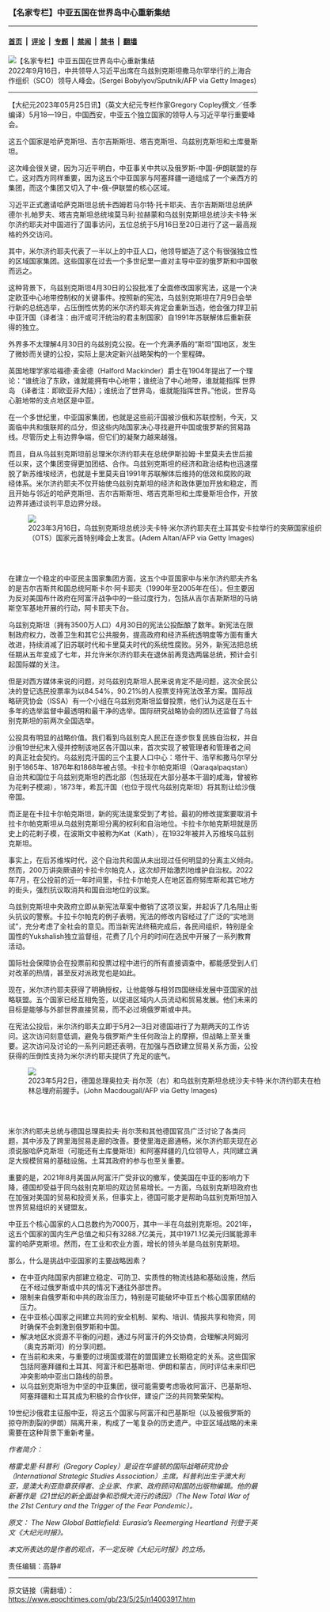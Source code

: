 ### 【名家专栏】中亚五国在世界岛中心重新集结

---

#### [首页](../../../..?n14003917) &nbsp;|&nbsp; [评论](../../../../../epoch-comment?n14003917) &nbsp;|&nbsp; [专题](../../../../../epoch-special?n14003917) &nbsp;|&nbsp; [禁闻](../../../../../epoch-news?n14003917) &nbsp;|&nbsp; [禁书](../../../../../books?n14003917) &nbsp;|&nbsp; [翻墙](https://github.com/gfw-breaker/nogfw/blob/master/README.md?n14003917)


<div><img alt="【名家专栏】中亚五国在世界岛中心重新集结" class="attachment-djy_600_400 size-djy_600_400 wp-post-image" src="https://i.epochtimes.com/assets/uploads/2023/05/id14003918-GettyImages-1243272184-1200x834-600x400.jpg"/>
<div class="caption">
 2022年9月16日，中共领导人习近平出席在乌兹别克斯坦撒马尔罕举行的上海合作组织（SCO）领导人峰会。(Sergei Bobylyov/Sputnik/AFP via Getty Images)
</div></div><hr/><div class="post_content" id="artbody" itemprop="articleBody">
 <!-- article content begin -->
 <p>
  【大纪元2023年05月25日讯】（英文大纪元专栏作家Gregory Copley撰文／任季编译）5月18—19日，中国西安，中亚五个独立国家的领导人与习近平举行重要峰会。
 </p>
 <p>
  这五个国家是哈萨克斯坦、吉尔吉斯斯坦、塔吉克斯坦、乌兹别克斯坦和土库曼斯坦。
 </p>
 <p>
  这次峰会很关键，因为习近平明白，中亚事关中共以及俄罗斯-中国-伊朗联盟的存亡。这对西方同样重要，因为这五个中亚国家与阿塞拜疆一道组成了一个亲西方的集团，而这个集团又切入了中-俄-伊联盟的核心区域。
 </p>
 <p>
  习近平正式邀请哈萨克斯坦总统卡西姆若马尔特‧托卡耶夫、吉尔吉斯斯坦总统萨德尔‧扎帕罗夫、塔吉克斯坦总统埃莫马利‧拉赫蒙和乌兹别克斯坦总统沙夫卡特‧米尔济约耶夫对中国进行了国事访问，五位总统于5月16日至20日进行了这一最高规格的外交访问。
 </p>
 <p>
  其中，米尔济约耶夫代表了一半以上的中亚人口，他领导塑造了这个有很强独立性的区域国家集团。这些国家在过去一个多世纪里一直对主导中亚的俄罗斯和中国敬而远之。
 </p>
 <p>
  这种背景下，乌兹别克斯坦4月30日的公投批准了全面修改国家宪法，这是一个决定欧亚中心地带控制权的关键事件。按照新的宪法，乌兹别克斯坦在7月9日会举行新的总统选举，占压倒性优势的米尔济约耶夫肯定会重新当选，他会强力捍卫前中亚汗国（译者注：由汗或可汗统治的君主制国家）自1991年苏联解体后重新获得的独立。
 </p>
 <p>
  外界多不太理解4月30日的乌兹别克公投。在一个充满矛盾的“斯坦”国地区，发生了微妙而关键的公投，实际上是决定新兴战略架构的一个里程碑。
 </p>
 <p>
  英国地理学家哈福德‧麦金德（Halford Mackinder）爵士在1904年提出了一个理论：“谁统治了东欧，谁就能拥有中心地带；谁统治了中心地带，谁就能指挥
  <ok href="https://www.epochtimes.com/gb/tag/%E4%B8%96%E7%95%8C%E5%B2%9B.html">
   世界岛
  </ok>
  （译者注：即欧亚非大陆）；谁统治了世界岛，谁就能指挥世界。”他说，世界岛心脏地带的支点地区是中亚。
 </p>
 <p>
  在一个多世纪里，中亚国家集团，也就是这些前汗国被沙俄和苏联控制，今天，又面临中共和俄联邦的瓜分，但这些内陆国家决心寻找避开中国或俄罗斯的贸易路线。尽管历史上有边界争端，但它们的凝聚力越来越强。
 </p>
 <p>
  而且，自从乌兹别克斯坦前总理米尔济约耶夫在总统伊斯拉姆‧卡里莫夫去世后接任以来，这个集团变得更加团结、合作。乌兹别克斯坦的经济和政治结构也迅速摆脱了新苏维埃经济，也就是卡里莫夫自1991年苏联解体后维持的低效和腐败的政经体系。米尔济约耶夫不仅开始使乌兹别克斯坦的经济和政体更加开放和稳定，而且开始与邻近的哈萨克斯坦、吉尔吉斯斯坦、塔吉克斯坦和土库曼斯坦合作，开放边界并通过谈判平息边界分歧。
 </p>
 <figure class="wp-caption aligncenter" style="width: 602px">
  <ok href=" https://img.theepochtimes.com/assets/uploads/2023/05/17/id5271568-Uzbekistan-Shavkat-Mirziyoyev_GettyImages-1248374669-1200x800.jpeg " rel="noreferrer noopener" target="_blank">
   <img class="" src="https://img.theepochtimes.com/assets/uploads/2023/05/17/id5271568-Uzbekistan-Shavkat-Mirziyoyev_GettyImages-1248374669-1200x800.jpeg "/>
  </ok>
  <br/><figcaption class="wp-caption-text">
   2023年3月16日，乌兹别克斯坦总统沙夫卡特‧米尔济约耶夫在土耳其安卡拉举行的突厥国家组织（OTS）国家元首特别峰会上发言。(Adem Altan/AFP via Getty Images)
  </figcaption><br/>
 </figure><br/>
 <p>
  在建立一个稳定的中亚民主国家集团方面，这五个中亚国家中与米尔济约耶夫齐名的是吉尔吉斯共和国总统阿斯卡尔‧阿卡耶夫（1990年至2005年在任）。但主要因为反对美国布什政府在阿富汗战争中的一些过度行为，包括从吉尔吉斯斯坦的马纳斯空军基地开展的行动，阿卡耶夫下台。
 </p>
 <p>
  乌兹别克斯坦（拥有3500万人口）4月30日的宪法公投酝酿了数年。新宪法在限制政府权力，改善卫生和其它公共服务，提高政府和经济系统透明度等方面有重大改进，持续消减了旧苏联时代和卡里莫夫时代的系统性腐败。另外，新宪法把总统任期从五年变成了七年，并允许米尔济约耶夫在退休前再竞选两届总统，预计会引起国际媒的关注。
 </p>
 <p>
  但是对西方媒体来说的问题，对乌兹别克斯坦人民来说肯定不是问题，这次全民公决的登记选民投票率为以84.54%，90.21%的人投票支持宪法改革方案。国际战略研究协会（ISSA）有一个小组在乌兹别克斯坦监督投票，他们认为这是在五十多年的选举监督中最透明和最干净的选举。国际研究战略协会的团队还监督了乌兹别克斯坦的前两次全国选举。
 </p>
 <p>
  公投具有明显的战略价值。我们看到乌兹别克人民正在逐步恢复民族自治权，并自沙俄19世纪末入侵并控制该地区各汗国以来，首次实现了被管理者和管理者之间的真正社会契约。乌兹别克汗国的三个主要人口中心：塔什干、浩罕和撒马尔罕分别于1865年、1876年和1868年被占领。卡拉卡尔帕克斯坦（Qaraqalpaqstan）自治共和国位于乌兹别克斯坦的西北部（包括现在大部分基本干涸的咸海，曾被称为花剌子模湖），1873年，希瓦汗国（也位于现代乌兹别克斯坦）将其割让给沙俄帝国。
 </p>
 <p>
  而正是在卡拉卡尔帕克斯坦，新的宪法提案受到了考验。最初的修改提案要取消卡拉卡尔帕克斯坦从乌兹别克斯坦分离的权利和自治地位。卡拉卡尔帕克斯坦就是历史上的花剌子模，在波斯文中被称为Kat（Kath），在1932年被并入苏维埃乌兹别克斯坦。
 </p>
 <p>
  事实上，在后苏维埃时代，这个自治共和国从未出现过任何明显的分离主义倾向。然而，200万讲突厥语的卡拉卡尔帕克人，这次却开始激烈地维护自治权。2022年7月，在公投前的近一年时间里，卡拉卡尔帕克人在地区首府努库斯和其它地方的街头，强烈抗议取消共和国自治地位的议案。
 </p>
 <p>
  乌兹别克斯坦中央政府立即从新宪法草案中撤销了这项议案，并起诉了几名阻止街头抗议的警察。卡拉卡尔帕克的例子表明，宪法的修改内容经过了广泛的“实地测试”，充分考虑了全社会的意见。而当新宪法终稿完成后，各民间组织，特别是全国性的Yukshalish独立监督组，花费了几个月的时间在选民中开展了一系列教育活动。
 </p>
 <p>
  国际社会保障协会在投票前和投票过程中进行的所有直接调查中，都能感受到人们对改革的热情，甚至反对派政党也是如此。
 </p>
 <p>
  现在，米尔济约耶夫获得了明确授权，让他能够与相邻四国继续发展中亚国家的战略联盟。五个国家已经互相免签，以促进区域内人员流动和贸易发展。他们未来的目标是能够与外部世界直接贸易，而不必过境俄罗斯或中共。
 </p>
 <p>
  在宪法公投后，米尔济约耶夫立即于5月2—3日对德国进行了为期两天的工作访问。这次访问刻意低调，避免与俄罗斯产生任何政治上的摩擦，但战略上至关重要。这次访问及讨论的一系列问题还表明，在加强与西欧建立贸易关系方面，公投获得的压倒性支持为米尔济约耶夫提供了充足的底气。
 </p>
 <figure class="wp-caption aligncenter" style="width: 601px">
  <ok href=" https://img.theepochtimes.com/assets/uploads/2023/05/17/id5271577-German-Olaf-Scholz-Uzbek-Mirziyoyev_GettyImages-1252536514-1200x800.jpeg " rel="noreferrer noopener" target="_blank">
   <img class="" src="https://img.theepochtimes.com/assets/uploads/2023/05/17/id5271577-German-Olaf-Scholz-Uzbek-Mirziyoyev_GettyImages-1252536514-1200x800.jpeg "/>
  </ok>
  <br/><figcaption class="wp-caption-text">
   2023年5月2日，德国总理奥拉夫‧肖尔茨（右）和乌兹别克斯坦总统沙夫卡特‧米尔济约耶夫在柏林总理府前握手。(John Macdougall/AFP via Getty Images)
  </figcaption><br/>
 </figure><br/>
 <p>
  米尔济约耶夫总统与德国总理奥拉夫‧肖尔茨和其他德国官员广泛讨论了各类问题，其中涉及了跨里海贸易走廊的改善。要使里海走廊通畅，米尔济约耶夫现在必须说服哈萨克斯坦（可能还有土库曼斯坦）和阿塞拜疆的几位领导人，共同建立满足大规模贸易的基础设施。土耳其政府的参与也至关重要。
 </p>
 <p>
  重要的是，2021年8月美国从阿富汗广受非议的撤军，使美国在中亚的影响力下降，德国却受益于同乌兹别克斯坦的双边贸易增长。一方面，乌兹别克斯坦政府也在加强对美国的贸易和投资关系，但事实上，德国可能才是帮助乌兹别克斯坦加入世界贸易组织的关键盟友。
 </p>
 <p>
  中亚五个核心国家的人口总数约为7000万，其中一半在乌兹别克斯坦。2021年，这五个国家的国内生产总值之和只有3288.7亿美元，其中1971.1亿美元归属能源丰富的哈萨克斯坦。然而，在工业和农业方面，增长的领头羊是乌兹别克斯坦。
 </p>
 <p>
  那么，什么是挑战中亚国家的主要战略因素？
 </p>
 <ul>
  <li>
   在中亚内陆国家内部建立稳定、可防卫、实质性的物流线路和基础设施，然后在不经过俄罗斯或中共的情况下通往外部世界。
  </li>
  <li>
   限制来自俄罗斯和中共的政治压力，特别是可能破坏中亚五个核心国家团结的压力。
  </li>
  <li>
   在中亚核心国家之间建立共同的安全机制、架构、培训、情报共享和物资，同时确保不会刺激到俄罗斯和中国。
  </li>
  <li>
   解决地区水资源不平衡的问题，通过与阿富汗的外交协商，合理解决阿姆河（奥克苏斯河）的分享问题。
  </li>
  <li>
   在当前和未来，与重要的过境国或潜在的盟国建立长期稳定的关系。这些国家包括阿塞拜疆和土耳其、阿富汗和巴基斯坦、伊朗和蒙古，同时评估未来印巴冲突影响中亚出口路线的前景。
  </li>
  <li>
   以乌兹别克斯坦为中坚的中亚集团，很可能需要考虑吸收阿富汗、巴基斯坦、阿塞拜疆和土耳其成为积极的合作伙伴，建设广泛的共同繁荣架构。
  </li>
 </ul>
 <p>
  19世纪沙俄君主征服中亚，将这五个国家与阿富汗和巴基斯坦（以及被俄罗斯的掠夺所割裂的伊朗）隔离开来，构成了一笔复杂的历史遗产。中亚区域战略的未来需要在这种背景下重新考量。
 </p>
 <p>
  <em>
   作者简介：
  </em>
 </p>
 <p>
  <em>
   格雷戈里‧科普利（Gregory Copley）是设在华盛顿的国际战略研究协会（International Strategic Studies Association）主席。科普利出生于澳大利亚，是澳大利亚勋章获得者、企业家、作家、政府顾问和国防出版物编辑。他的最新著作是《21世纪的新全面战争和恐惧大流行的诱因》（The New Total War of the 21st Century and the Trigger of the Fear Pandemic）。
  </em>
 </p>
 <p>
  <em>
   原文：
   <ok href="https://www.theepochtimes.com/the-new-global-battlefield-eurasias-reemerging-heartland_5270918.html">
    The New Global Battlefield: Eurasia’s Reemerging Heartland
   </ok>
   刊登于英文《大纪元时报》。
  </em>
 </p>
 <p>
  <em>
   本文所表达的是作者的观点，不一定反映《大纪元时报》的立场。
  </em>
 </p>
 <p>
  责任编辑：高静#
 </p>
 <!-- article content end -->
 <div id="below_article_ad">
 </div>
</div>


---

原文链接（需翻墙）：https://www.epochtimes.com/gb/23/5/25/n14003917.htm